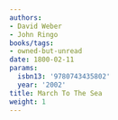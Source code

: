 ```yaml
---
authors:
- David Weber
- John Ringo
books/tags:
- owned-but-unread
date: 1800-02-11
params:
  isbn13: '9780743435802'
  year: '2002'
title: March To The Sea
weight: 1
---
```



<!--more-->